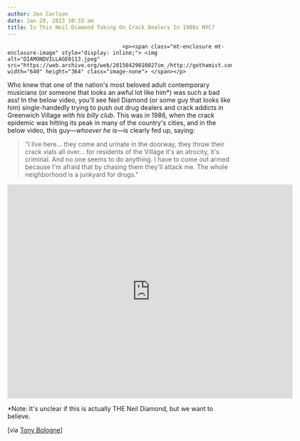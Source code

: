 ```yaml
---
author: Jen Carlson
date: Jan 28, 2013 10:33 am
title: Is This Neil Diamond Taking On Crack Dealers In 1980s NYC?
---
```


	
										<p><span class="mt-enclosure mt-enclosure-image" style="display: inline;"> <img alt="DIAMONDVILLAGE0113.jpeg" src="https://web.archive.org/web/20150429010027im_/http://gothamist.com/attachments/arts_jen/DIAMONDVILLAGE0113.jpeg" width="640" height="364" class="image-none"> </span></p>

<p>Who knew that one of the nation&apos;s most beloved adult contemporary musicians (or someone that looks an awful lot like him*) was such a bad ass! In the below video, you&apos;ll see Neil Diamond (or some guy that looks like him) single-handedly trying to push out drug dealers and crack addicts in Greenwich Village <em>with his billy club</em>. This was in 1986, when the crack epidemic was hitting its peak in many of the country&apos;s cities, and in the below video, this guy&#x2014;<em>whoever he is</em>&#x2014;is clearly fed up, saying:</p>

<blockquote>&quot;I live here... they come and urinate in the doorway, they throw their crack vials all over... for residents of the Village it&apos;s an atrocity, it&apos;s criminal. And no one seems to do anything. I have to come out armed because I&apos;m afraid that by chasing them they&apos;ll attack me. The whole neighborhood is a junkyard for drugs.&quot;</blockquote>

<p><iframe width="640" height="480" src="https://web.archive.org/web/20150429010027if_/http://www.youtube-nocookie.com/embed/oIVGEny6Zx8" frameborder="0" allowfullscreen></iframe></p>

<p>*Note: It&apos;s unclear if this is actually THE Neil Diamond, but we want to believe.</p>

<p>[via <a href="https://web.archive.org/web/20150429010027/http://www.youtube.com/watch?v=r5WvbaeVjKM">Tony Bologne</a>]<br>
</p>					
										
									
				